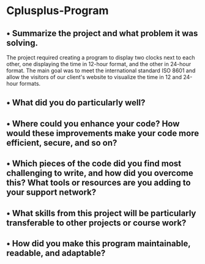 # Cplusplus-Program

• Summarize the project and what problem it was solving.
--------------------------------------------------------------------------------
The project required creating a program to display two clocks next to each other, one displaying the time in 12-hour format, and the other in 24-hour format. The main goal was to meet the international standard ISO 8601 and allow the visitors of our client's website to visualize the time in 12 and 24-hour formats.

• What did you do particularly well?
--------------------------------------------------------------------------------

• Where could you enhance your code? How would these improvements make your code more efficient, secure, and so on?
--------------------------------------------------------------------------------

• Which pieces of the code did you find most challenging to write, and how did you overcome this? What tools or resources are you adding to your support network?
--------------------------------------------------------------------------------

• What skills from this project will be particularly transferable to other projects or course work?
--------------------------------------------------------------------------------

• How did you make this program maintainable, readable, and adaptable?
--------------------------------------------------------------------------------
